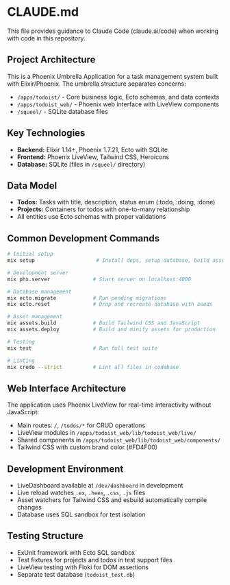 # CLAUDE.md

This file provides guidance to Claude Code (claude.ai/code) when working with code in this repository.

## Project Architecture

This is a Phoenix Umbrella Application for a task management system built with Elixir/Phoenix. The umbrella structure separates concerns:

- `/apps/todoist/` - Core business logic, Ecto schemas, and data contexts
- `/apps/todoist_web/` - Phoenix web interface with LiveView components
- `/squeel/` - SQLite database files

## Key Technologies

- **Backend:** Elixir 1.14+, Phoenix 1.7.21, Ecto with SQLite
- **Frontend:** Phoenix LiveView, Tailwind CSS, Heroicons
- **Database:** SQLite (files in `/squeel/` directory)

## Data Model

- **Todos:** Tasks with title, description, status enum (:todo, :doing, :done)
- **Projects:** Containers for todos with one-to-many relationship
- All entities use Ecto schemas with proper validations

## Common Development Commands

```bash
# Initial setup
mix setup                    # Install deps, setup database, build assets

# Development server
mix phx.server              # Start server on localhost:4000

# Database management
mix ecto.migrate            # Run pending migrations
mix ecto.reset              # Drop and recreate database with seeds

# Asset management
mix assets.build            # Build Tailwind CSS and JavaScript
mix assets.deploy           # Build and minify assets for production

# Testing
mix test                    # Run full test suite

# Linting
mix credo --strict          # Lint all files in codebase
```

## Web Interface Architecture

The application uses Phoenix LiveView for real-time interactivity without JavaScript:

- Main routes: `/`, `/todos/*` for CRUD operations
- LiveView modules in `/apps/todoist_web/lib/todoist_web/live/`
- Shared components in `/apps/todoist_web/lib/todoist_web/components/`
- Tailwind CSS with custom brand color (#FD4F00)

## Development Environment

- LiveDashboard available at `/dev/dashboard` in development
- Live reload watches `.ex`, `.heex`, `.css`, `.js` files
- Asset watchers for Tailwind CSS and esbuild automatically compile changes
- Database uses SQL sandbox for test isolation

## Testing Structure

- ExUnit framework with Ecto SQL sandbox
- Test fixtures for projects and todos in test support files
- LiveView testing with Floki for DOM assertions
- Separate test database (`todoist_test.db`)

